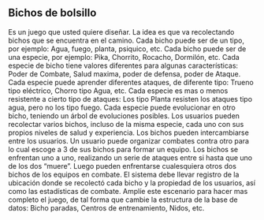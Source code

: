 ## Bichos de bolsillo

Es un juego que usted quiere diseñar. La idea es que va recolectando bichos que se encuentra en el camino. Cada bicho puede ser de un tipo, por ejemplo: Agua, fuego, planta, psiquico, etc. 
Cada bicho puede ser de una especie, por ejemplo: Pika, Chorrito, Rocacho, Dormilón, etc. 
Cada especie de bicho tiene valores diferentes para algunas características: Poder de Combate, Salud maxima, poder de defensa, poder de Ataque. 
Cada especie puede aprender diferentes ataques, de diferente tipo: Trueno tipo eléctrico, Chorro tipo Agua, etc. Cada especie es mas o menos resistente a cierto tipo de ataques: Los tipo Planta resisten los ataques tipo agua, pero no los tipo fuego. 
Cada especie puede evolucionar en otro bicho, teniendo un árbol de evoluciones posibles. 
Los usuarios pueden recolectar varios bichos, incluso de la misma especie, cada uno con sus propios niveles de salud y experiencia. Los bichos pueden intercambiarse entre los usuarios. 
Un usuario puede organizar combates contra otro para lo cual escoge a 3 de sus bichos para formar un equipo. Los bichos se enfrentan uno a uno, realizando un serie de ataques entre si hasta que uno de los dos “muere”. Luego pueden enfrentarse cualesquiera otros dos bichos de los equipos en combate. 
El sistema debe llevar registro de la ubicación donde se recolectó cada bicho y la propiedad de los usuarios, así como las estadísticas de combate. 
Amplíe este escenario para hacer mas completo el juego, de tal forma que cambie la estructura de la base de datos: Bicho paradas, Centros de entrenamiento, Nidos, etc. 
